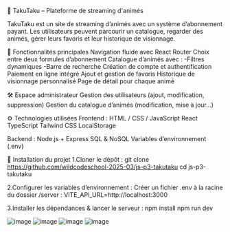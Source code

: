 🌸 TakuTaku – Plateforme de streaming d'animés

TakuTaku est un site de streaming d’animés avec un système d’abonnement payant. Les utilisateurs peuvent parcourir un catalogue, regarder des animés, gérer leurs favoris et leur historique de visionnage.

🚀 Fonctionnalités principales
Navigation fluide avec React Router
Choix entre deux formules d’abonnement
Catalogue d’animés avec :
-Filtres dynamiques
-Barre de recherche
Création de compte et authentification
Paiement en ligne intégré
Ajout et gestion de favoris
Historique de visionnage personnalisé
Page de détail pour chaque animé

🛠️ Espace administrateur
Gestion des utilisateurs (ajout, modification, suppression)
Gestion du catalogue d’animés (modification, mise à jour…)

⚙️ Technologies utilisées
Frontend :
HTML / CSS / JavaScript
React
TypeScript
Tailwind CSS
LocalStorage

Backend :
Node.js + Express
SQL & NoSQL
Variables d’environnement (.env)

🔧 Installation du projet
1.Cloner le dépôt :
git clone https://github.com/wildcodeschool-2025-03/js-p3-takutaku
cd js-p3-takutaku

2.Configurer les variables d’environnement :
Créer un fichier .env à la racine du dossier /server :
VITE_API_URL=http://localhost:3000

3.Installer les dépendances & lancer le serveur :
npm install
npm run dev

![image](https://github.com/user-attachments/assets/54e7be6a-a7d1-4f86-b7ec-1bca9ee74c3a)
![image](https://github.com/user-attachments/assets/57113b9b-7a4f-45c5-ac90-c379d52f755d)
![image](https://github.com/user-attachments/assets/889a2405-9e2f-45fd-a9d7-05eae6f328b7)
![image](https://github.com/user-attachments/assets/fc5d76aa-9807-45b8-805a-f3fc0f2b96aa)




